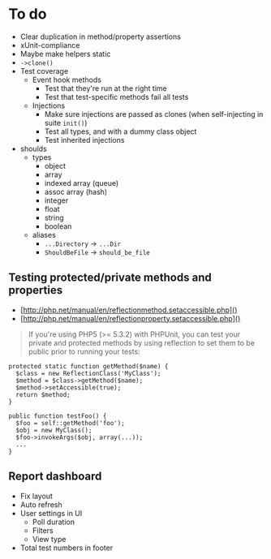 
# To do

- Clear duplication in method/property assertions
- xUnit-compliance
- Maybe make helpers static
- `->clone()`
- Test coverage
	- Event hook methods
		- Test that they're run at the right time
		- Test that test-specific methods fail all tests
	- Injections
		- Make sure injections are passed as clones (when self-injecting in suite `init()`)
		- Test all types, and with a dummy class object
		- Test inherited injections
- shoulds
	- types
		- object
		- array
		- indexed array (queue)
		- assoc array (hash)
		- integer
		- float
		- string
		- boolean
	- aliases
		- `...Directory` -> `...Dir`
		- `ShouldBeFile` -> `should_be_file`



## Testing protected/private methods and properties

- [http://php.net/manual/en/reflectionmethod.setaccessible.php]()
- [http://php.net/manual/en/reflectionproperty.setaccessible.php]()

> If you're using PHP5 (>= 5.3.2) with PHPUnit, you can test your private and protected methods by using reflection to set them to be public prior to running your tests:

	protected static function getMethod($name) {
	  $class = new ReflectionClass('MyClass');
	  $method = $class->getMethod($name);
	  $method->setAccessible(true);
	  return $method;
	}

	public function testFoo() {
	  $foo = self::getMethod('foo');
	  $obj = new MyClass();
	  $foo->invokeArgs($obj, array(...));
	  ...
	}

## Report dashboard

- Fix layout
- Auto refresh
- User settings in UI
	- Poll duration
	- Filters
	- View type
- Total test numbers in footer
